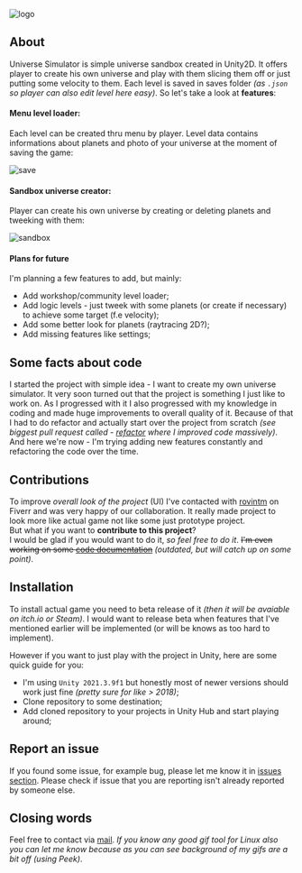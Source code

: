 ![logo](https://user-images.githubusercontent.com/20907620/224792498-8602d768-855d-4970-aa48-97af0a27e074.png)



## About

Universe Simulator is simple universe sandbox created in Unity2D. It offers player to create his own universe and play with them slicing them off or just putting some velocity to them. Each level is saved in saves folder *(as ``.json`` so player can also edit level here easy)*. So let's take a look at **features**:

#### Menu level loader:

Each level can be created thru menu by player. Level data contains informations about planets and photo of your universe at the moment of saving the game:

![save](https://user-images.githubusercontent.com/20907620/224781063-739270fb-ad18-456d-9ac3-53ad08563c52.gif)

#### Sandbox universe creator:

Player can create his own universe by creating or deleting planets and tweeking with them:

![sandbox](https://user-images.githubusercontent.com/20907620/224785774-85e79327-b69e-47c7-8cd4-77e46c843333.gif)

#### Plans for future

I'm planning a few features to add, but mainly:
* Add workshop/community level loader;
* Add logic levels - just tweek with some planets (or create if necessary) to achieve some target (f.e velocity);
* Add some better look for planets (raytracing 2D?);
* Add missing features like settings;

## Some facts about code

I started the project with simple idea - I want to create my own universe simulator. It very soon turned out that the project is something I just like to work on. As I progressed with it I also progressed with my knowledge in coding and made huge improvements to overall quality of it. Because of that I had to do refactor and actually start over the project from scratch *(see biggest pull request called - [refactor](https://github.com/mmarusiak/Universe-Simulator/pull/12) where I improved code massively)*. And here we're now - I'm trying adding new features constantly and refactoring the code over the time. 

## Contributions

To improve *overall look of the project* (UI) I've contacted with [rovintm]() on Fiverr and was very happy of our collaboration. It really made project to look more like actual game not like some just prototype project.  
But what if you want to **contribute to this project**?  
I would be glad if you would want to do it, _so feel free to do it_. ~~I'm even working on some [code documentation](https://github.com/mmarusiak/Universe-Simulator/tree/main/Code%20Documentation)~~ *(outdated, but will catch up on some point)*.

## Installation

To install actual game you need to beta release of it *(then it will be avaiable on itch.io or Steam)*. I would want to release beta when features that I've mentioned earlier will be implemented (or will be knows as too hard to implement).

However if you want to just play with the project in Unity, here are some quick guide for you:
* I'm using ``Unity 2021.3.9f1`` but honestly most of newer versions should work just fine *(pretty sure for like > 2018)*;
* Clone repository to some destination;
* Add cloned repository to your projects in Unity Hub and start playing around;

## Report an issue

If you found some issue, for example bug, please let me know it in [issues section](https://github.com/mmarusiak/Universe-Simulator/issues). Please check if issue that you are reporting isn't already reported by someone else.

## Closing words

Feel free to contact via [mail](marcel.marusiak@gmail.com). *If you know any good gif tool for Linux also you can let me know because as you can see background of my gifs are a bit off (using Peek)*.
